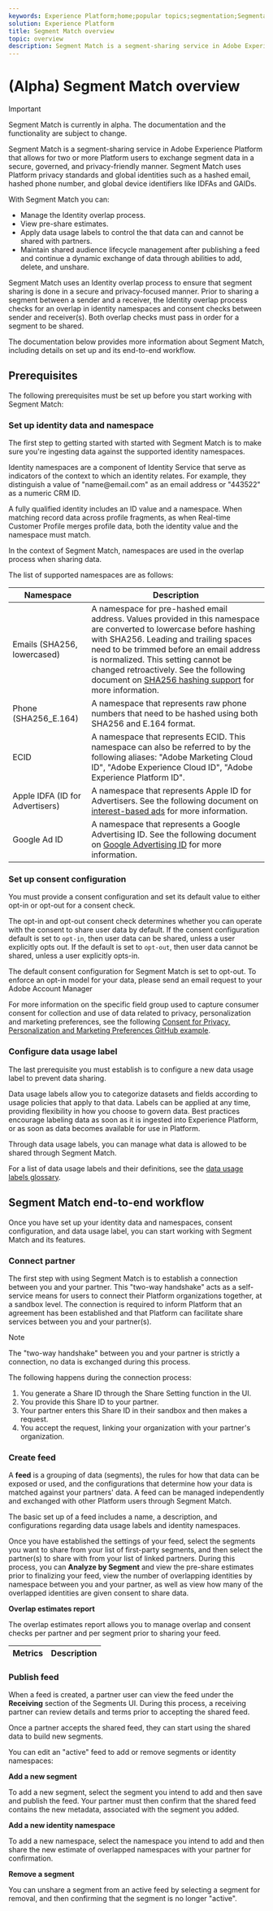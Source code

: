```yaml
---
keywords: Experience Platform;home;popular topics;segmentation;Segmentation;Segment Match;Segment Match
solution: Experience Platform
title: Segment Match overview
topic: overview
description: Segment Match is a segment-sharing service in Adobe Experience Platform that allows for two or more Platform users to exchange segment data in a secure, governed, and privacy-friendly manner.
---
```


# (Alpha) Segment Match overview

>[!IMPORTANT]
>
>Segment Match is currently in alpha. The documentation and the functionality are subject to change.

Segment Match is a segment-sharing service in Adobe Experience Platform that allows for two or more Platform users to exchange segment data in a secure, governed, and privacy-friendly manner. Segment Match uses Platform privacy standards and global identities such as a hashed email, hashed phone number, and global device identifiers like IDFAs and GAIDs.

With Segment Match you can:

* Manage the Identity overlap process.
* View pre-share estimates.
* Apply data usage labels to control the that data can and cannot be shared with partners.
* Maintain shared audience lifecycle management after publishing a feed and continue a dynamic exchange of data through abilities to add, delete, and unshare.

Segment Match uses an Identity overlap process to ensure that segment sharing is done in a secure and privacy-focused manner. Prior to sharing a segment between a sender and a receiver, the Identity overlap process checks for an overlap in identity namespaces and consent checks between sender and receiver(s). Both overlap checks must pass in order for a segment to be shared.

The documentation below provides more information about Segment Match, including details on set up and its end-to-end workflow.

## Prerequisites

The following prerequisites must be set up before you start working with Segment Match:

### Set up identity data and namespace

The first step to getting started with started with Segment Match is to make sure you're ingesting data against the supported identity namespaces.

Identity namespaces are a component of Identity Service that serve as indicators of the context to which an identity relates. For example, they distinguish a value of "name<span>@email.com" as an email address or "443522" as a numeric CRM ID.

A fully qualified identity includes an ID value and a namespace. When matching record data across profile fragments, as when Real-time Customer Profile merges profile data, both the identity value and the namespace must match.

In the context of Segment Match, namespaces are used in the overlap process when sharing data.

The list of supported namespaces are as follows:

| Namespace | Description |
| --------- | ----------- |
| Emails (SHA256, lowercased) | A namespace for pre-hashed email address. Values provided in this namespace are converted to lowercase before hashing with SHA256. Leading and trailing spaces need to be trimmed before an email address is normalized. This setting cannot be changed retroactively. See the following document on [SHA256 hashing support](https://experienceleague.adobe.com/docs/id-service/using/reference/hashing-support.html?lang=en#hashing-support) for more information. |
| Phone (SHA256_E.164)| A namespace that represents raw phone numbers that need to be hashed using both SHA256 and E.164 format. |
| ECID | A namespace that represents ECID. This namespace can also be referred to by the following aliases: "Adobe Marketing Cloud ID", "Adobe Experience Cloud ID", "Adobe Experience Platform ID". |
| Apple IDFA (ID for Advertisers) | A namespace that represents Apple ID for Advertisers. See the following document on [interest-based ads](https://support.apple.com/en-us/HT202074) for more information. |
| Google Ad ID | A namespace that represents a Google Advertising ID. See the following document on [Google Advertising ID](https://support.google.com/googleplay/android-developer/answer/6048248?hl=en) for more information. |

### Set up consent configuration

You must provide a consent configuration and set its default value to either opt-in or opt-out for a consent check.

The opt-in and opt-out consent check determines whether you can operate with the consent to share user data by default. If the consent configuration default is set to `opt-in`, then user data can be shared, unless a user explicitly opts out. If the default is set to `opt-out`, then user data cannot be shared, unless a user explicitly opts-in.

The default consent configuration for Segment Match is set to opt-out. To enforce an opt-in model for your data, please send an email request to your Adobe Account Manager

For more information on the specific field group used to capture consumer consent for collection and use of data related to privacy, personalization and marketing preferences, see the following [Consent for Privacy, Personalization and Marketing Preferences GitHub example](https://github.com/adobe/xdm/blob/master/docs/reference/datatypes/consent-preferences.schema.md).

### Configure data usage label

The last prerequisite you must establish is to configure a new data usage label to prevent data sharing.

Data usage labels allow you to categorize datasets and fields according to usage policies that apply to that data. Labels can be applied at any time, providing flexibility in how you choose to govern data. Best practices encourage labeling data as soon as it is ingested into Experience Platform, or as soon as data becomes available for use in Platform.

Through data usage labels, you can manage what data is allowed to be shared through Segment Match.

For a list of data usage labels and their definitions, see the [data usage labels glossary](https://experienceleague.adobe.com/docs/experience-platform/data-governance/labels/reference.html?lang=en#contract-labels).

## Segment Match end-to-end workflow

Once you have set up your identity data and namespaces, consent configuration, and data usage label, you can start working with Segment Match and its features.

### Connect partner

The first step with using Segment Match is to establish a connection between you and your partner. This "two-way handshake" acts as a self-service means for users to connect their Platform organizations together, at a sandbox level. The connection is required to inform Platform that an agreement has been established and that Platform can facilitate share services between you and your partner(s).

>[!NOTE]
>
>The "two-way handshake" between you and your partner is strictly a connection, no data is exchanged during this process.

The following happens during the connection process:

1. You generate a Share ID through the Share Setting function in the UI.
2. You provide this Share ID to your partner.
3. Your partner enters this Share ID in their sandbox and then makes a request.
4. You accept the request, linking your organization with your partner's organization.

### Create feed

A **feed** is a grouping of data (segments), the rules for how that data can be exposed or used, and the configurations that determine how your data is matched against your partners' data. A feed can be managed independently and exchanged with other Platform users through Segment Match.

The basic set up of a feed includes a name, a description, and configurations regarding data usage labels and identity namespaces.

Once you have established the settings of your feed, select the segments you want to share from your list of first-party segments, and then select the partner(s) to share with from your list of linked partners. During this process, you can **Analyze by Segment** and view the pre-share estimates prior to finalizing your feed, view the number of overlapping identities by namespace between you and your partner, as well as view how many of the overlapped identities are given consent to share data.

**Overlap estimates report**

The overlap estimates report allows you to manage overlap and consent checks per partner and per segment prior to sharing your feed.

| Metrics | Description |
| ------- | ----------- |

### Publish feed

When a feed is created, a partner user can view the feed under the **Receiving** section of the Segments UI. During this process, a receiving partner can review details and terms prior to accepting the shared feed. 

Once a partner accepts the shared feed, they can start using the shared data to build new segments.

You can edit an "active" feed to add or remove segments or identity namespaces:

**Add a new segment** 

To add a new segment, select the segment you intend to add and then save and publish the feed. Your partner must then confirm that the shared feed contains the new metadata, associated with the segment you added.

**Add a new identity namespace**

To add a new namespace, select the namespace you intend to add and then share the new estimate of overlapped namespaces with your partner for confirmation.

**Remove a segment**

You can unshare a segment from an active feed by selecting a segment for removal, and then confirming that the segment is no longer "active".